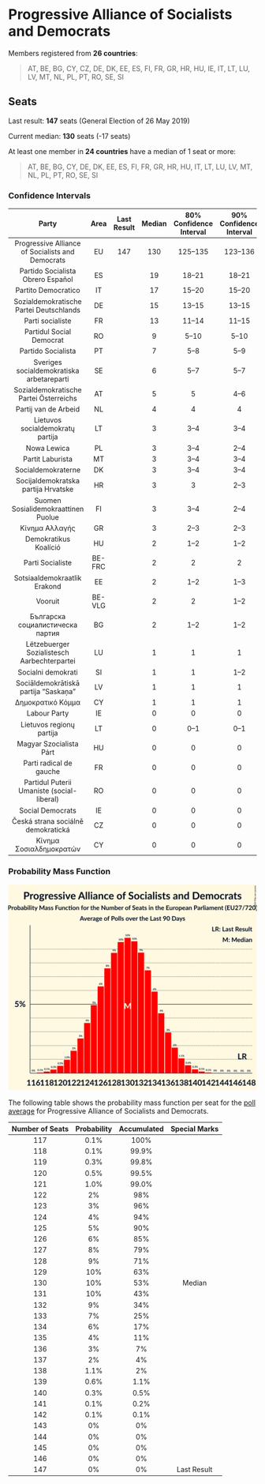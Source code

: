 # Progressive Alliance of Socialists and Democrats

Members registered from **26 countries**:

> AT, BE, BG, CY, CZ, DE, DK, EE, ES, FI, FR, GR, HR, HU, IE, IT, LT, LU, LV, MT, NL, PL, PT, RO, SE, SI

## Seats

Last result: **147** seats (General Election of 26 May 2019)

Current median: **130** seats (-17 seats)

At least one member in **24 countries** have a median of 1 seat or more:

> AT, BE, BG, CY, DE, DK, EE, ES, FI, FR, GR, HR, HU, IT, LT, LU, LV, MT, NL, PL, PT, RO, SE, SI

### Confidence Intervals

| Party | Area | Last Result | Median | 80% Confidence Interval | 90% Confidence Interval | 95% Confidence Interval | 99% Confidence Interval |
|:-----:|:----:|:-----------:|:------:|:-----------------------:|:-----------------------:|:-----------------------:|:-----------------------:|
| Progressive Alliance of Socialists and Democrats | EU | 147 | 130 | 125–135 | 123–136 | 122–137 | 119–140 |
| Partido Socialista Obrero Español | ES | | 19 | 18–21 | 18–21 | 17–22 | 16–23 |
| Partito Democratico | IT | | 17 | 15–20 | 15–20 | 14–21 | 13–23 |
| Sozialdemokratische Partei Deutschlands | DE | | 15 | 13–15 | 13–15 | 12–15 | 11–16 |
| Parti socialiste | FR | | 13 | 11–14 | 11–15 | 11–15 | 10–16 |
| Partidul Social Democrat | RO | | 9 | 5–10 | 5–10 | 4–11 | 4–11 |
| Partido Socialista | PT | | 7 | 5–8 | 5–9 | 5–9 | 4–9 |
| Sveriges socialdemokratiska arbetareparti | SE | | 6 | 5–7 | 5–7 | 5–7 | 5–8 |
| Sozialdemokratische Partei Österreichs | AT | | 5 | 5 | 4–6 | 4–6 | 4–6 |
| Partij van de Arbeid | NL | | 4 | 4 | 4 | 3–4 | 3–4 |
| Lietuvos socialdemokratų partija | LT | | 3 | 3–4 | 3–4 | 3–4 | 3–4 |
| Nowa Lewica | PL | | 3 | 3–4 | 2–4 | 2–5 | 2–5 |
| Partit Laburista | MT | | 3 | 3–4 | 3–4 | 3–4 | 3–4 |
| Socialdemokraterne | DK | | 3 | 3–4 | 3–4 | 3–4 | 3–4 |
| Socijaldemokratska partija Hrvatske | HR | | 3 | 3 | 2–3 | 2–3 | 2–4 |
| Suomen Sosialidemokraattinen Puolue | FI | | 3 | 3–4 | 2–4 | 2–4 | 2–4 |
| Κίνημα Αλλαγής | GR | | 3 | 2–3 | 2–3 | 2–3 | 2–4 |
| Demokratikus Koalíció | HU | | 2 | 1–2 | 1–2 | 1–2 | 1–3 |
| Parti Socialiste | BE-FRC | | 2 | 2 | 2 | 2 | 2–3 |
| Sotsiaaldemokraatlik Erakond | EE | | 2 | 1–2 | 1–3 | 1–3 | 1–3 |
| Vooruit | BE-VLG | | 2 | 2 | 1–2 | 1–2 | 1–2 |
| Българска социалистическа партия | BG | | 2 | 1–2 | 1–2 | 1–2 | 1–2 |
| Lëtzebuerger Sozialistesch Aarbechterpartei | LU | | 1 | 1 | 1 | 1 | 1 |
| Socialni demokrati | SI | | 1 | 1 | 1–2 | 1–2 | 1–2 |
| Sociāldemokrātiskā partija “Saskaņa” | LV | | 1 | 1 | 1 | 1 | 1 |
| Δημοκρατικό Κόμμα | CY | | 1 | 1 | 1 | 1 | 0–1 |
| Labour Party | IE | | 0 | 0 | 0 | 0 | 0 |
| Lietuvos regionų partija | LT | | 0 | 0–1 | 0–1 | 0–1 | 0–1 |
| Magyar Szocialista Párt | HU | | 0 | 0 | 0 | 0 | 0 |
| Parti radical de gauche | FR | | 0 | 0 | 0 | 0 | 0 |
| Partidul Puterii Umaniste (social-liberal) | RO | | 0 | 0 | 0 | 0 | 0 |
| Social Democrats | IE | | 0 | 0 | 0 | 0 | 0 |
| Česká strana sociálně demokratická | CZ | | 0 | 0 | 0 | 0 | 0–1 |
| Κίνημα Σοσιαλδημοκρατών | CY | | 0 | 0 | 0 | 0 | 0 |

### Probability Mass Function

![Graph with seats probability mass function not yet produced](average-2024-06-05-seats-pmf-progressiveallianceofsocialistsanddemocrats.png "Seats Probability Mass Function")

The following table shows the probability mass function per seat for the [poll average](average-2024-06-05.html) for Progressive Alliance of Socialists and Democrats.

| Number of Seats | Probability | Accumulated | Special Marks |
|:---------------:|:-----------:|:-----------:|:-------------:|
| 117 | 0.1% | 100% |  |
| 118 | 0.1% | 99.9% |  |
| 119 | 0.3% | 99.8% |  |
| 120 | 0.5% | 99.5% |  |
| 121 | 1.0% | 99.0% |  |
| 122 | 2% | 98% |  |
| 123 | 3% | 96% |  |
| 124 | 4% | 94% |  |
| 125 | 5% | 90% |  |
| 126 | 6% | 85% |  |
| 127 | 8% | 79% |  |
| 128 | 9% | 71% |  |
| 129 | 10% | 63% |  |
| 130 | 10% | 53% | Median |
| 131 | 10% | 43% |  |
| 132 | 9% | 34% |  |
| 133 | 7% | 25% |  |
| 134 | 6% | 17% |  |
| 135 | 4% | 11% |  |
| 136 | 3% | 7% |  |
| 137 | 2% | 4% |  |
| 138 | 1.1% | 2% |  |
| 139 | 0.6% | 1.1% |  |
| 140 | 0.3% | 0.5% |  |
| 141 | 0.1% | 0.2% |  |
| 142 | 0.1% | 0.1% |  |
| 143 | 0% | 0% |  |
| 144 | 0% | 0% |  |
| 145 | 0% | 0% |  |
| 146 | 0% | 0% |  |
| 147 | 0% | 0% | Last Result |


